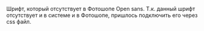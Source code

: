 Шрифт, который отсутствует в Фотошопе Open sans.
Т.к. данный шрифт отсутствует и в системе и в Фотошопе, пришлось подключить его через css файл.

